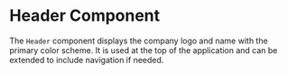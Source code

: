 # Header Component

The `Header` component displays the company logo and name with the primary color scheme. It is used at the top of the application and can be extended to include navigation if needed. 